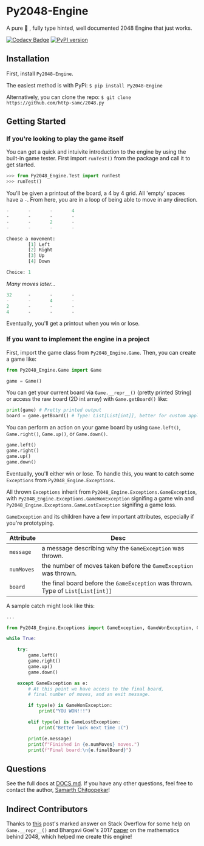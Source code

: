 # Py2048-Engine
A pure 🐍 , fully type hinted, well documented 2048 Engine that just works.

[![Codacy Badge](https://app.codacy.com/project/badge/Grade/580e4c8cf7554264b44faa7216479cbe)](https://www.codacy.com/gh/http-samc/2048.py/dashboard?utm_source=github.com&amp;utm_medium=referral&amp;utm_content=http-samc/2048.py&amp;utm_campaign=Badge_Grade) [![PyPI version](https://badge.fury.io/py/Py2048-Engine.svg)](https://badge.fury.io/py/Py2048-Engine)

## Installation

First, install `Py2048-Engine`.

The easiest method is with PyPi:
`$ pip install Py2048-Engine`

Alternatively, you can clone the repo:
`$ git clone https://github.com/http-samc/2048.py`

## Getting Started

### If you're looking to play the game itself
You can get a quick and intuivite introduction to the engine by using the built-in game tester. First import `runTest()` from the package and call it to get started.
```Python
>>> from Py2048_Engine.Test import runTest
>>> runTest()
```

You'll be given a printout of the board, a 4 by 4 grid. All 'empty' spaces have a `-`. From here, you are in a loop of being able to move in any direction.
```Python
-       -       -       4
-       -       -       -
-       -       2       -
-       -       -       -

Choose a movement:
        [1] Left
        [2] Right
        [3] Up
        [4] Down

Choice: 1
```
*Many moves later...*
```Python
32      -       -       -
-       -       4       -
2       -       -       -
4       -       -       -
```

Eventually, you'll get a printout when you win or lose.

### If you want to implement the engine in a project

First, import the game class from `Py2048_Engine.Game`. Then, you can create a game like:

```Python
from Py2048_Engine.Game import Game

game = Game()
```

You can get your current board via `Game.__repr__()` (pretty printed String) or access the raw board (2D int array) with `Game.getBoard()` like:

```Python
print(game) # Pretty printed output
board = game.getBoard() # Type: List[List[int]], better for custom applications
```

You can perform an action on your game board by using `Game.left()`, `Game.right()`, `Game.up()`, or `Game.down()`.

```Python
game.left()
game.right()
game.up()
game.down()
```

Eventually, you'll either win or lose. To handle this, you want to catch some `Exceptions` from `Py2048_Engine.Exceptions`.

All thrown `Exceptions` inherit from `Py2048_Engine.Exceptions.GameException`, with `Py2048_Engine.Exceptions.GameWonException` signifing a game win and `Py2048_Engine.Exceptions.GameLostException` signifing a game loss.

`GameException` and its children have a few important attributes, especially if you're prototyping.

| Attribute | Desc |
| --- | --- |
| `message` | a message describing why the `GameException` was thrown. |
| `numMoves` | the number of moves taken before the `GameException` was thrown. |
| `board` | the final board before the `GameException` was thrown. Type of `List[List[int]]` |

A sample catch might look like this:
```Python
...

from Py2048_Engine.Exceptions import GameException, GameWonException, GameLostException

while True:

    try:
        game.left()
        game.right()
        game.up()
        game.down()

    except GameException as e:
        # At this point we have access to the final board,
        # final number of moves, and an exit message.

        if type(e) is GameWonException:
            print("YOU WON!!!")

        elif type(e) is GameLostException:
            print("Better luck next time :(")

        print(e.message)
        print(f"Finished in {e.numMoves} moves.")
        print(f"Final board:\n{e.finalBoard}")
```

## Questions
See the full docs at [DOCS.md](https://github.com/http-samc/2048.py/blob/main/DOCS.md). If you have any other questions, feel free to contact the author, [Samarth Chitgopekar](mailto:sam@chitgopekar.tech)!

## Indirect Contributors
Thanks to [this](https://stackoverflow.com/questions/13214809/pretty-print-2d-list) post's marked answer on Stack Overflow for some help on `Game.__repr__()` and Bhargavi Goel's 2017 [paper](https://www.ripublication.com/aama17/aamav12n1_01.pdf) on the mathematics behind 2048, which helped me create this engine!